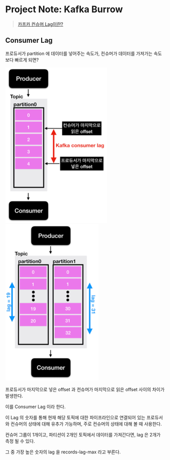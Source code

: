 # Project Note: Kafka Burrow

> [카프카 컨슈머 Lag이란?](https://www.youtube.com/watch?v=D7C_CFjrzBk&list=PL3Re5Ri5rZmkY46j6WcJXQYRlDRZSUQ1j&index=8)

## Consumer Lag 

프로듀서가 partition 에 데이터를 넣어주는 속도가, 컨슈머가 데이터를 가져가는 속도보다 빠르게 되면? 

![image-20220415114956748](2022-04-15_Project_Note_Kafka_06_Lag.assets/image-20220415114956748.png)![image-20220415115017020](2022-04-15_Project_Note_Kafka_06_Lag.assets/image-20220415115017020.png)

프로듀서가 마지막으로 넣은 offset 과 컨슈머가 마지막으로 읽은 offset 사이의 차이가 발생한다. 

이를 Consumer Lag 이라 한다. 

이 Lag 의 숫자를 통해 현재 해당 토픽에 대한 파이프라인으로 연결되어 있는 프로듀서와 컨슈머의 상태에 대해 유추가 가능하며, 주로 컨슈머의 상태에 대해 볼 때 사용한다. 

컨슈머 그룹이 1개이고, 파티션이 2개인 토픽에서 데이터를 가져간다면, lag 은 2개가 측정 될 수 있다. 

그 중 가장 높은 숫자의 lag 을 records-lag-max 라고 부른다. 



  

